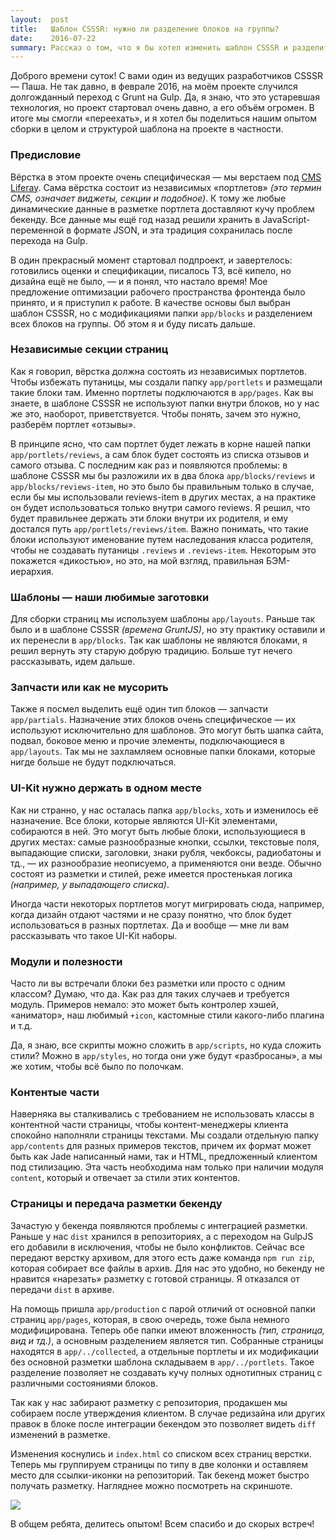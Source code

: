```yaml
---
layout:  post
title:   Шаблон CSSSR: нужно ли разделение блоков на группы?
date:    2016-07-22
summary: Рассказ о том, что я бы хотел изменить шаблон CSSSR и разделить все блоки на группы.
---
```


Доброго времени суток! С вами один из ведущих разработчиков CSSSR — Паша. Не так давно, в феврале 2016, на моём проекте случился долгожданный переход с Grunt на Gulp. Да, я знаю, что это устаревшая технология, но проект стартовал очень давно, а его объём огромен. В итоге мы смогли «переехать», и я хотел бы поделиться нашим опытом сборки в целом и структурой шаблона на проекте в частности.

### Предисловие

Вёрстка в этом проекте очень специфическая — мы верстаем под [CMS Liferay](https://www.liferay.com). Сама вёрстка состоит из независимых «портлетов» _(это термин CMS, означает виджеты, секции и подобное)_. К тому же любые динамические данные в разметке портлета доставляют кучу проблем бекенду. Все данные мы ещё год назад решили хранить в JavaScript-переменной в формате JSON, и эта традиция сохранилась после перехода на Gulp. 

В один прекрасный момент стартовал подпроект, и завертелось: готовились оценки и спецификации, писалось ТЗ, всё кипело, но дизайна ещё не было, — и я понял, что настало время! Мое предложение оптимизации рабочего пространства фронтенда было принято, и я приступил к работе. В качестве основы был выбран шаблон CSSSR, но с модификациями папки `app/blocks` и разделением всех блоков на группы. Об этом я и буду писать дальше.

### Независимые секции страниц

Как я говорил, вёрстка должна состоять из независимых портлетов. Чтобы избежать путаницы, мы создали папку `app/portlets` и размещали такие блоки там. Именно портлеты подключаются в `app/pages`. Как вы знаете, в шаблоне CSSSR не используют папки внутри блоков, но у нас же это, наоборот, приветствуется. Чтобы понять, зачем это нужно, разберём портлет «отзывы». 

В принципе ясно, что сам портлет будет лежать в корне нашей папки `app/portlets/reviews`, а сам блок будет состоять из списка отзывов и самого отзыва. С последним как раз и появляются проблемы: в шаблоне CSSSR мы бы разложили их в два блока `app/blocks/reviews` и `app/blocks/reviews-item`, но это было бы правильным только в случае, если бы мы использовали reviews-item в других местах, а на практике он будет использоваться только внутри самого reviews. Я решил, что будет правильнее держать эти блоки внутри их родителя, и ему достался путь `app/portlets/reviews/item`. Важно понимать, что такие блоки используют именование путем наследования класса родителя, чтобы не создавать путаницы `.reviews` и `.reviews-item`. Некоторым это покажется «дикостью», но это, на мой взгляд, правильная БЭМ-иерархия.

### Шаблоны — наши любимые заготовки

Для сборки страниц мы используем шаблоны `app/layouts`. Раньше так было и в шаблоне CSSSR _(времена GruntJS)_, но эту практику оставили и их перенесли в `app/blocks`. Так как шаблоны не являются блоками, я решил вернуть эту старую добрую традицию. Больше тут нечего рассказывать, идем дальше.

### Запчасти или как не мусорить

Также я посмел выделить ещё один тип блоков — запчасти `app/partials`. Назначение этих блоков очень специфическое — их используют исключительно для шаблонов. Это могут быть шапка сайта, подвал, боковое меню и прочие элементы, подключающиеся в `app/layouts`. Так мы не захламляем основные папки блоками, которые нигде больше не будут подключаться.

### UI-Kit нужно держать в одном месте

Как ни странно, у нас осталась папка `app/blocks`, хоть и изменилось её назначение. Все блоки, которые являются UI-Kit элементами, собираются в ней. Это могут быть любые блоки, использующиеся в других местах: самые разнообразные кнопки, ссылки, текстовые поля, выпадающие списки, заголовки, знаки рубля, чекбоксы, радиобатоны и тд., — их разнообразие неописуемо, а применяются они везде. Обычно состоят из разметки и стилей, реже имеется простенькая логика _(например, у выпадающего списка)_. 

Иногда части некоторых портлетов могут мигрировать сюда, например, когда дизайн отдают частями и не сразу понятно, что блок будет использоваться в разных портлетах. Да и вообще — мне ли вам рассказывать что такое UI-Kit наборы.


### Модули и полезности

Часто ли вы встречали блоки без разметки или просто с одним классом? Думаю, что да. Как раз для таких случаев и требуется модуль. Примеров немало: это может быть контролер хэшей, «аниматор», наш любимый `+icon`, кастомные стили какого-либо плагина и т.д. 

Да, я знаю, все скрипты можно сложить в `app/scripts`, но куда сложить стили? Можно в `app/styles`, но тогда они уже будут «разбросаны», а мы же хотим, чтобы всё было по полочкам.

### Контентые части

Наверняка вы сталкивались с требованием не использовать классы в контентной части страницы, чтобы контент-менеджеры клиента спокойно наполняли страницы текстами. Мы создали отдельную папку `app/contents` для разных примеров текстов, причем их формат может быть как Jade написанный нами, так и HTML, предложенный клиентом под стилизацию. Эта часть необходима нам только при наличии модуля `content`, который и отвечает за стили этих контентов.

### Страницы и передача разметки бекенду

Зачастую у бекенда появляются проблемы с интеграцией разметки. Раньше у нас `dist` хранился в репозиториях, а с переходом на GulpJS его добавили в исключения, чтобы не было конфликтов. Сейчас все передают верстку архивом, для этого есть даже команда `npm run zip`, которая собирает все файлы в архив. Для нас это удобно, но бекенду не нравится «нарезать» разметку с готовой страницы. Я отказался от передачи `dist` в архиве. 

На помощь пришла `app/production` с парой отличий от основной папки страниц `app/pages`, которая, в свою очередь, тоже была немного модифицирована. Теперь обе папки имеют вложенность _(тип, страница, вид и тд.)_, а основным разделением является тип. Собранные страницы находятся в `app/../collected`, а отдельные портлеты и их модификации без основной разметки шаблона складываем в `app/../portlets`. Такое разделение позволяет не создавать кучу полных однотипных страниц с различными состояниями блоков.

Так как у нас забирают разметку с репозитория, продакшен мы собираем после утверждения клиентом. В случае редизайна или других правок в блоке после интеграции бекендом это позволяет видеть `diff` изменений в разметке.

Изменения коснулись и `index.html` со списком всех страниц верстки. Теперь мы группируем страницы по типу в две колонки и оставляем место для ссылки-иконки на репозиторий. Так бекенд может быстро получать разметку. Нагляднее можно посмотреть на скриншоте. 


![](http://s.csssr.ru/blog-post-ypv-2016-07-22.png)

В общем ребята, делитесь опытом! Всем спасибо и до скорых встреч!
